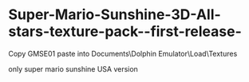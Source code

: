 # Super-Mario-Sunshine-3D-All-stars-texture-pack--first-release-
Copy GMSE01
paste into Documents\Dolphin Emulator\Load\Textures


only super mario sunshine USA version
